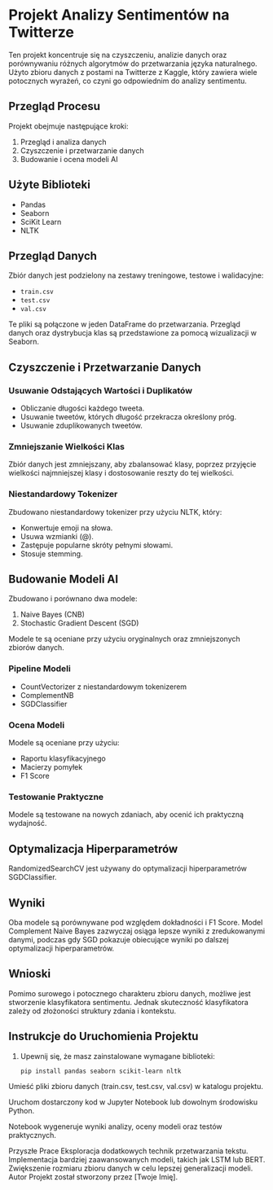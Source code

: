 # Projekt Analizy Sentimentów na Twitterze

Ten projekt koncentruje się na czyszczeniu, analizie danych oraz porównywaniu różnych algorytmów do przetwarzania języka naturalnego. Użyto zbioru danych z postami na Twitterze z Kaggle, który zawiera wiele potocznych wyrażeń, co czyni go odpowiednim do analizy sentimentu.

## Przegląd Procesu

Projekt obejmuje następujące kroki:

1. Przegląd i analiza danych
2. Czyszczenie i przetwarzanie danych
3. Budowanie i ocena modeli AI

## Użyte Biblioteki

- Pandas
- Seaborn
- SciKit Learn
- NLTK

## Przegląd Danych

Zbiór danych jest podzielony na zestawy treningowe, testowe i walidacyjne:
- `train.csv`
- `test.csv`
- `val.csv`

Te pliki są połączone w jeden DataFrame do przetwarzania. Przegląd danych oraz dystrybucja klas są przedstawione za pomocą wizualizacji w Seaborn.

## Czyszczenie i Przetwarzanie Danych

### Usuwanie Odstających Wartości i Duplikatów

- Obliczanie długości każdego tweeta.
- Usuwanie tweetów, których długość przekracza określony próg.
- Usuwanie zduplikowanych tweetów.

### Zmniejszanie Wielkości Klas

Zbiór danych jest zmniejszany, aby zbalansować klasy, poprzez przyjęcie wielkości najmniejszej klasy i dostosowanie reszty do tej wielkości.

### Niestandardowy Tokenizer

Zbudowano niestandardowy tokenizer przy użyciu NLTK, który:
- Konwertuje emoji na słowa.
- Usuwa wzmianki (@).
- Zastępuje popularne skróty pełnymi słowami.
- Stosuje stemming.

## Budowanie Modeli AI

Zbudowano i porównano dwa modele:
1. Naive Bayes (CNB)
2. Stochastic Gradient Descent (SGD)

Modele te są oceniane przy użyciu oryginalnych oraz zmniejszonych zbiorów danych.

### Pipeline Modeli

- CountVectorizer z niestandardowym tokenizerem
- ComplementNB
- SGDClassifier

### Ocena Modeli

Modele są oceniane przy użyciu:
- Raportu klasyfikacyjnego
- Macierzy pomyłek
- F1 Score

### Testowanie Praktyczne

Modele są testowane na nowych zdaniach, aby ocenić ich praktyczną wydajność.

## Optymalizacja Hiperparametrów

RandomizedSearchCV jest używany do optymalizacji hiperparametrów SGDClassifier.

## Wyniki

Oba modele są porównywane pod względem dokładności i F1 Score. Model Complement Naive Bayes zazwyczaj osiąga lepsze wyniki z zredukowanymi danymi, podczas gdy SGD pokazuje obiecujące wyniki po dalszej optymalizacji hiperparametrów.

## Wnioski

Pomimo surowego i potocznego charakteru zbioru danych, możliwe jest stworzenie klasyfikatora sentimentu. Jednak skuteczność klasyfikatora zależy od złożoności struktury zdania i kontekstu.

## Instrukcje do Uruchomienia Projektu

1. Upewnij się, że masz zainstalowane wymagane biblioteki:
   ```bash
   pip install pandas seaborn scikit-learn nltk
Umieść pliki zbioru danych (train.csv, test.csv, val.csv) w katalogu projektu.

Uruchom dostarczony kod w Jupyter Notebook lub dowolnym środowisku Python.

Notebook wygeneruje wyniki analizy, oceny modeli oraz testów praktycznych.

Przyszłe Prace
Eksploracja dodatkowych technik przetwarzania tekstu.
Implementacja bardziej zaawansowanych modeli, takich jak LSTM lub BERT.
Zwiększenie rozmiaru zbioru danych w celu lepszej generalizacji modeli.
Autor
Projekt został stworzony przez [Twoje Imię].
